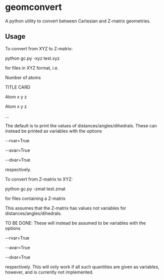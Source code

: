 # geomconvert
A python utility to convert between Cartesian and Z-matrix geometries. 

## Usage

To convert from XYZ to Z-matrix:

python gc.py -xyz test.xyz 

for files in XYZ format, i.e.

Number of atoms

TITLE CARD

Atom x y z

Atom x y z

...

The default is to print the values of distances/angles/dihedrals. These can instead be printed as variables with the options

--rvar=True

--avar=True

--dvar=True

respectively.

To convert from Z-matrix to XYZ:

python gc.py -zmat test.zmat

for files containing a Z-matrix

This assumes that the Z-matrix has values not variables for distances/angles/dihedrals. 

TO BE DONE:
These will instead be assumed to be variables with the options

--rvar=True

--avar=True

--dvar=True

respectively. This will only work if all such quantities are given as variables, however, and is currently not implemented.


